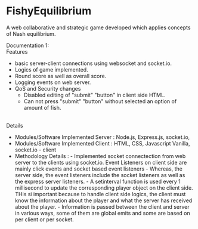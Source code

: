 # FishyEquilibrium
A web collaborative and strategic game developed which applies concepts of Nash equilibrium. 

Documentation 1:
  </br> Features
  - basic server-client connections using websocket and socket.io.
  - Logics of game implemented.
  - Round score as well as overall score.
  - Logging events on web server.
  - QoS and Security changes
    - Disabled editing of "submit" "button" in client side HTML.
    - Can not press "submit" "button" without selected an option of amount of fish.


  </br> Details
  - Modules/Software Implemented Server : Node.js, Express.js, socket.io,
  - Modules/Software Implemented Client : HTML, CSS, Javascript Vanilla, socket.io - client
  - Methodology Details : 
                  - Implemented socket connectection from web server to the clients using socket.io. Event Listeners on client side are mainly click events and socket based event listeners
                  - Whereas, the server side, the event listeners include the socket listeners as well as the express server listeners. 
                  - A setinterval function is used every 1 millisecond to update the corresponding player object on the client side. THis si important because to handle client side logics, the client must know the information about the player and what the server has received about the player.
                  - Information is passed between the client and server in various ways, some of them are global emits and some are based on per client or per socket. 
